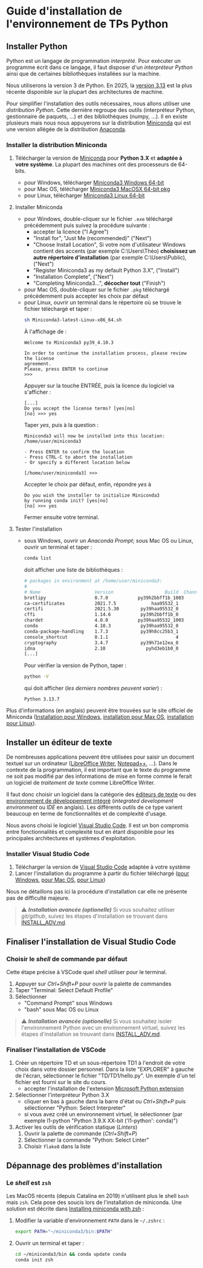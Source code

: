 # Guide d'installation de l'environnement de TPs Python

## Installer Python
Python est un langage de programmation *interprété*.
Pour exécuter un programme écrit dans ce langage, il faut disposer d'un *interpréteur Python* ainsi que de certaines bibliothèques installées sur la machine.

Nous utiliserons la version 3 de Python.
En 2025, la [version 3.13](https://docs.python.org/fr/3.13/whatsnew/3.13.html) est la plus récente disponible sur la plupart des architectures de machine.

Pour simplifier l'installation des outils nécessaires, nous allons utiliser une *distribution Python*.
Cette dernière regroupe des outils (interpréteur Python, gestionnaire de paquets, …) et des bibliothèques (numpy, …).
Il en existe plusieurs mais nous nous appuyerons sur la distribution [Miniconda](https://docs.conda.io/en/latest/miniconda.html) qui est une version allégée de la distribution [Anaconda](https://www.anaconda.com/products/individual).

### Installer la distribution **Miniconda**
1. Télécharger la version de [Miniconda](https://docs.conda.io/en/latest/miniconda.html) pour **Python 3.X** et **adaptée à votre système**. La plupart des machines ont des processeurs de 64-bits.
    * pour Windows, télécharger [Miniconda3 Windows 64-bit](https://repo.anaconda.com/miniconda/Miniconda3-latest-Windows-x86_64.exe)
    * pour Mac OS, télécharger [Miniconda3 MacOSX 64-bit pkg](https://repo.anaconda.com/miniconda/Miniconda3-latest-MacOSX-x86_64.pkg)
    * pour Linux, télécharger [Miniconda3 Linux 64-bit](https://repo.anaconda.com/miniconda/Miniconda3-latest-Linux-x86_64.sh)
1. Installer Miniconda
    * pour Windows, double-cliquer sur le fichier `.exe` téléchargé précédemment puis suivez la procédure suivante :
      - accepter la licence ("I Agree")
      - "Install for", "Just Me (recommended)" ("Next")
      - "Choose Install Location", Si votre nom d'utilisateur Windows contient des accents (par exemple C:\Users\Théo) **choisissez un autre répertoire d'installation** (par exemple C:\Users\Public), ("Next")
      - "Register Miniconda3 as my default Python 3.X", ("Install")
      - "Installation Complete", ("Next")
      - "Completing Miniconda3...", **décocher tout** ("Finish")
    * pour Mac OS, double-cliquer sur le fichier `.pkg` téléchargé précédemment puis accepter les choix par défaut
    <!-- TODO : détailler la procédure pour Mac OS -->
    * pour Linux, ouvrir un terminal dans le répertoire où se trouve le fichier téléchargé et taper :
        ```bash
        sh Miniconda3-latest-Linux-x86_64.sh
        ```
        À l'affichage de :
        ```
        Welcome to Miniconda3 py39_4.10.3

        In order to continue the installation process, please review the license
        agreement.
        Please, press ENTER to continue
        >>>
        ```
        Appuyer sur la touche ENTRÉE, puis la licence du logiciel va s'afficher :
        ```
        [...]
        Do you accept the license terms? [yes|no]
        [no] >>> yes
        ```
        Taper *yes*, puis à la question :
        ```
        Miniconda3 will now be installed into this location:
        /home/user/miniconda3

        - Press ENTER to confirm the location
        - Press CTRL-C to abort the installation
        - Or specify a different location below

        [/home/user/miniconda3] >>>
        ```
        Accepter le choix par défaut, enfin, répondre *yes* à
        ```
        Do you wish the installer to initialize Miniconda3
        by running conda init? [yes|no]
        [no] >>> yes
        ```
        Fermer ensuite votre terminal.

1. Tester l'installation
    * sous Windows, ouvrir un *Anaconda Prompt*; sous Mac OS ou Linux, ouvrir un terminal et taper :
        ```bash
        conda list
        ```
        doit afficher une liste de bibliothèques :
        ```bash
        # packages in environment at /home/user/miniconda3:
        #
        # Name                    Version                   Build  Channel
        brotlipy                  0.7.0           py39h2bbff1b_1003
        ca-certificates           2021.7.5             haa95532_1
        certifi                   2021.5.30        py39haa95532_0
        cffi                      1.14.6           py39h2bbff1b_0
        chardet                   4.0.0           py39haa95532_1003
        conda                     4.10.3           py39haa95532_0
        conda-package-handling    1.7.3            py39h8cc25b3_1
        console_shortcut          0.1.1                         4
        cryptography              3.4.7            py39h71e12ea_0
        idna                      2.10               pyhd3eb1b0_0
        [...]
        ```
        Pour vérifier la version de Python, taper :
        ```bash
        python -V
        ```
        qui doit afficher (*les derniers nombres peuvent varier*) :
        ```
        Python 3.13.7
        ```

Plus d'informations (en anglais) peuvent être trouvées sur le site officiel de Miniconda ([Installation pour Windows](https://conda.io/projects/conda/en/latest/user-guide/install/windows.html), [installation pour Max OS](https://conda.io/projects/conda/en/latest/user-guide/install/macos.html), [installation pour Linux](https://conda.io/projects/conda/en/latest/user-guide/install/linux.html)).

## Installer un éditeur de texte
De nombreuses applications peuvent être utilisées pour saisir un document textuel sur un ordinateur ([LibreOffice Writer](https://www.libreoffice.org/discover/writer/), [Notepad++](https://notepad-plus-plus.org/), ...).
Dans le contexte de la programmation, il est important que le texte du programme ne soit pas modifié par des informations de mise en forme comme le ferait un logiciel de *traitement de texte* comme LibreOffice Writer.

Il faut donc choisir un logiciel dans la catégorie des [éditeurs de texte](https://fr.wikipedia.org/wiki/%C3%89diteur_de_texte) ou des [environnement de développement intégré](https://fr.wikipedia.org/wiki/Environnement_de_d%C3%A9veloppement) (*integrated development environment* ou *IDE* en anglais).
Les différents outils de ce type varient beaucoup en terme de fonctionnalités et de complexité d'usage.

Nous avons choisi le logiciel [Visual Studio Code](https://code.visualstudio.com/).
Il est un bon compromis entre fonctionnalités et complexité tout en étant disponible pour les principales architectures et systèmes d'exploitation.

### Installer Visual Studio Code
1. Télécharger la version de [Visual Studio Code](https://code.visualstudio.com/) adaptée à votre système
1. Lancer l'installation du programme à partir du fichier téléchargé ([pour Windows](https://code.visualstudio.com/docs/setup/windows), [pour Mac OS](https://code.visualstudio.com/docs/setup/mac), [pour Linux](https://code.visualstudio.com/docs/setup/linux))

Nous ne détaillons pas ici la procédure d'installation car elle ne présente pas de difficulté majeure.

> ⚠️ **_Installation avancée (optionelle)_** Si vous souhaitez utiliser _git/github_, suivez les étapes d'installation se trouvant dans [INSTALL_ADV.md](INSTALL_ADV.md#install_git).


## Finaliser l'installation de Visual Studio Code
### Choisir le *shell* de commande par défaut
Cette étape précise à VSCode quel *shell* utiliser pour le terminal.

1. Appuyer sur *Ctrl+Shift+P* pour ouvrir la palette de commandes
1. Taper "Terminal: Select Default Profile"
1. Sélectionner
    * "Command Prompt" sous Windows
    * "bash" sous Mac OS ou Linux

> ⚠️ **_Installation avancée (optionelle)_** Si vous souhaitez isoler l'environnement Python avec un environnement virtuel, suivez les étapes d'installation se trouvant dans [INSTALL_ADV.md](INSTALL_ADV.md#install_virt).

### Finaliser l'installation de VSCode
1. Créer un répertoire TD et un sous-répertoire TD1 à l'endroit de votre choix dans votre dossier personnel. Dans la liste "EXPLORER" à gauche de l'écran, sélectionner le fichier "TD/TD1/hello.py". Un exemple d'un tel fichier est fourni sur le site du cours.
    * accepter l'installation de l'extension [Microsoft Python extension](https://marketplace.visualstudio.com/items?itemName=ms-python.python)
1. Sélectionner l'interpréteur Python 3.X
    * cliquer en bas à gauche dans la barre d'état ou *Ctrl+Shift+P* puis sélectionner "Python: Select Interpreter"
    * si vous avez créé un environnement virtuel, le sélectionner (par exemple l1-python "Python 3.9.X XX-bit ('l1-python': conda)")
1. Activer les outils de vérification statique (*Linters*)
    1. Ouvrir la palette de commande (*Ctrl+Shift+P*)
    1. Sélectionner la commande "Python: Select Linter"
    1. Choisir `flake8` dans la liste

## Dépannage des problèmes d'installation
### Le *shell* est `zsh`
Les MacOS récents (depuis Catalina en 2019) n'utilisent plus le shell `bash` mais `zsh`. Cela pose des soucis lors de l'installation de miniconda.
Une solution est décrite dans [Installing miniconda with zsh](https://stackoverflow.com/questions/50336405/installing-miniconda-with-zsh) :
1. Modifier la variable d'environnement `PATH` dans le `~/.zshrc` :
    ```bash
    export PATH="~/miniconda3/bin:$PATH"
    ```
1. Ouvrir un terminal et taper :
    ```bash
    cd ~/miniconda3/bin && conda update conda
    conda init zsh
    ```
